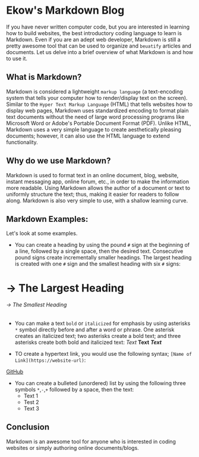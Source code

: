 # Ekow's Markdown Blog

If you have never written computer code, but you are interested in learning how to build websites, the best introductory coding language to learn is Markdown.
Even if you are an adept web developer, Markdown is still a pretty awesome tool that can be used to organize and `beuatify` articles and documents.
Let us delve into a brief overview of what Markdown is and how to use it.

## What is Markdown?

Markdown is considered a lightweight `markup language` (a text-encoding system that tells your computer how to render/display text on the screen).
Similar to the `Hyper Text Markup Language` (HTML) that tells websites how to display web pages, Markdown uses standardized encoding to format plain text 
documents without the need of large word processing programs like Microsoft Word or Adobe's Portable Document Format (PDF). Unlike HTML, Markdown uses a
very simple language to create aesthetically pleasing documents; however, it can also use the HTML language to extend functionality.

## Why do we use Markdown?

Markdown is used to format text in an online document, blog, website, instant messaging app, online forum, etc., in order to make the information more readable.
Using Markdown allows the author of a document or text to uniformly structure the text; thus, making it easier for readers to follow along. Markdown is also very
simple to use, with a shallow learning curve.

## Markdown Examples:
Let's look at some examples. 

* You can create a heading by using the pound `#` sign at the beginning of a line, followed by a single space, then the desired text. Consecutive pound signs 
create incrementally smaller headings. The largest heading is created with one `#` sign and the smallest heading with six `#` signs:
# -> The Largest Heading
###### -> The Smallest Heading


* You can make a text `bold` or `italicized` for emphasis by using asterisks `*` symbol directly before and after a word or phrase.
One asterisk creates an italicized text; two asterisks create a bold text; and three asterisks create both bold and italicized text:
*Text*
**Text**
***Text***


* TO create a hypertext link, you would use the following syntax; `[Name of Link](https://website-url)`:

[GitHub](https://github.com)


* You can create a bulleted (unordered) list by using the following three symbols `*`,`-`,`+` followed by a space, then the text:
    * Text 1
    - Test 2
    + Text 3


## Conclusion

Markdown is an awesome tool for anyone who is interested in coding websites or simply authoring online documents/blogs.
